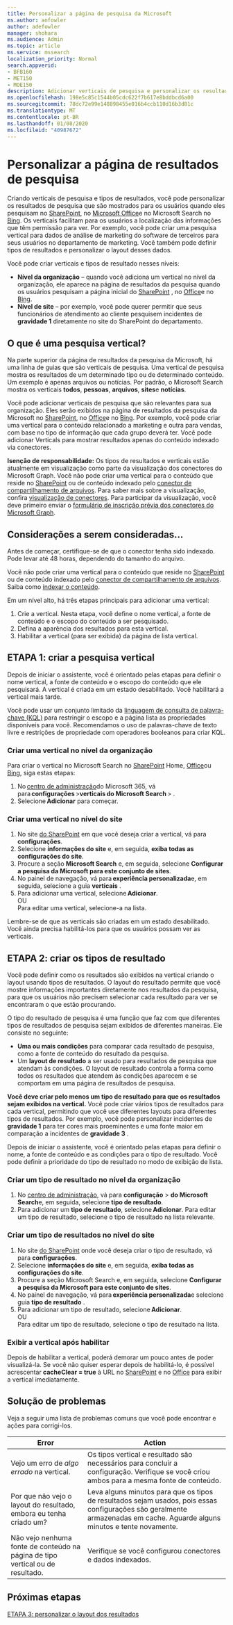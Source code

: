 ```yaml
---
title: Personalizar a página de pesquisa da Microsoft
ms.author: anfowler
author: adefowler
manager: shohara
ms.audience: Admin
ms.topic: article
ms.service: mssearch
localization_priority: Normal
search.appverid:
- BFB160
- MET150
- MOE150
description: Adicionar verticais de pesquisa e personalizar os resultados da pesquisa
ms.openlocfilehash: 198e5c85c1544b05cdc622f7b617e8bddbcd6a00
ms.sourcegitcommit: 78dc72e99e148898455e016b4ccb110d16b3d81c
ms.translationtype: MT
ms.contentlocale: pt-BR
ms.lasthandoff: 01/08/2020
ms.locfileid: "40987672"
---
```

# <a name="customize-the-search-results-page"></a>Personalizar a página de resultados de pesquisa

Criando verticais de pesquisa e tipos de resultados, você pode personalizar os resultados de pesquisa que são mostrados para os usuários quando eles pesquisam no [SharePoint](http://sharepoint.com/), no [Microsoft Office](https://Office.com)e no Microsoft Search no [Bing](https://Bing.com). Os verticais facilitam para os usuários a localização das informações que têm permissão para ver. Por exemplo, você pode criar uma pesquisa vertical para dados de análise de marketing do software de terceiros para seus usuários no departamento de marketing. Você também pode definir tipos de resultados e personalizar o layout desses dados.  

Você pode criar verticais e tipos de resultado nesses níveis: 

- **Nível da organização** – quando você adiciona um vertical no nível da organização, ele aparece na página de resultados da pesquisa quando os usuários pesquisam a página inicial do [SharePoint](http://sharepoint.com/) , no [Office](https://Office.com)e no [Bing](https://Bing.com). 
- **Nível de site** – por exemplo, você pode querer permitir que seus funcionários de atendimento ao cliente pesquisem incidentes de **gravidade 1** diretamente no site do SharePoint do departamento. 

## <a name="whats-a-search-vertical"></a>O que é uma pesquisa vertical?

Na parte superior da página de resultados da pesquisa da Microsoft, há uma linha de guias que são verticais de pesquisa. Uma vertical de pesquisa mostra os resultados de um determinado tipo ou de determinado conteúdo. Um exemplo é apenas arquivos ou notícias. Por padrão, o Microsoft Search mostra os verticais **todos**, **pessoas**, **arquivos**, **sites**e **notícias**.  

Você pode adicionar verticais de pesquisa que são relevantes para sua organização. Eles serão exibidos na página de resultados da pesquisa da Microsoft no [SharePoint](http://sharepoint.com/), no [Office](https://Office.com)e no [Bing](https://Bing.com). Por exemplo, você pode criar uma vertical para o conteúdo relacionado a marketing e outra para vendas, com base no tipo de informação que cada grupo deverá ter. Você pode adicionar Verticals para mostrar resultados apenas do conteúdo indexado via conectores.  

**Isenção de responsabilidade:** Os tipos de resultados e verticais estão atualmente em visualização como parte da visualização dos conectores do Microsoft Graph. Você não pode criar uma vertical para o conteúdo que reside no [SharePoint](http://sharepoint.com/) ou de conteúdo indexado pelo [conector de compartilhamento de arquivos](file-share-connector.md). Para saber mais sobre a visualização, confira [visualização de conectores](connectors-preview.md). Para participar da visualização, você deve primeiro enviar o [formulário de inscrição prévia dos conectores do Microsoft Graph](https://forms.office.com/Pages/ResponsePage.aspx?id=v4j5cvGGr0GRqy180BHbRxWYgu82J_RFnMMATAS6_chUNVYwNU1CMDNZUDBSSDZKWVo2RDJDRjRLQi4u).

## <a name="things-to-consider"></a>Considerações a serem consideradas...

Antes de começar, certifique-se de que o conector tenha sido indexado. Pode levar até 48 horas, dependendo do tamanho do arquivo.

Você não pode criar uma vertical para o conteúdo que reside no [SharePoint](http://sharepoint.com/) ou de conteúdo indexado pelo [conector de compartilhamento de arquivos](file-share-connector.md). Saiba como [indexar o conteúdo](configure-connector.md).

Em um nível alto, há três etapas principais para adicionar uma vertical: 

1. Crie a vertical. Nesta etapa, você define o nome vertical, a fonte de conteúdo e o escopo do conteúdo a ser pesquisado. 
2. Defina a aparência dos resultados para esta vertical.  
3. Habilitar a vertical (para ser exibida) da página de lista vertical.   

## <a name="step-1-create-the-search-vertical"></a>ETAPA 1: criar a pesquisa vertical

Depois de iniciar o assistente, você é orientado pelas etapas para definir o nome vertical, a fonte de conteúdo e o escopo do conteúdo que ele pesquisará. A vertical é criada em um estado desabilitado. Você habilitará a vertical mais tarde.

Você pode usar um conjunto limitado da [linguagem de consulta de palavra-chave (KQL)](https://docs.microsoft.com/sharepoint/dev/general-development/keyword-query-language-kql-syntax-reference) para restringir o escopo e a página lista as propriedades disponíveis para você. Recomendamos o uso de palavras-chave de texto livre e restrições de propriedade com operadores booleanos para criar KQL. 

### <a name="create-a-vertical-at-the-organization-level"></a>Criar uma vertical no nível da organização

Para criar o vertical no Microsoft Search no [SharePoint](http://sharepoint.com/) Home, [Office](https://Office.com)ou [Bing](https://Bing.com), siga estas etapas:

1. No [centro de administração](https://admin.microsoft.com)do Microsoft 365, vá para **configurações** >**verticais** **do Microsoft Search** > .
1. Selecione **Adicionar** para começar.  

### <a name="create-a-vertical-at-the-site-level"></a>Criar uma vertical no nível do site

1. No site [do SharePoint](http://sharepoint.com/) em que você deseja criar a vertical, vá para **configurações**.
1. Selecione **informações do site** e, em seguida, **exiba todas as configurações do site**.
1. Procure a seção **Microsoft Search** e, em seguida, selecione **Configurar a pesquisa da Microsoft para este conjunto de sites**.
1. No painel de navegação, vá para **experiência personalizada**e, em seguida, selecione a guia **verticais** .
1. Para adicionar uma vertical, selecione **Adicionar**. <br>
OU <br>Para editar uma vertical, selecione-a na lista.

Lembre-se de que as verticais são criadas em um estado desabilitado. Você ainda precisa habilitá-los para que os usuários possam ver as verticais.

## <a name="step-2-create-the-result-types"></a>ETAPA 2: criar os tipos de resultado

Você pode definir como os resultados são exibidos na vertical criando o layout usando tipos de resultados. O layout do resultado permite que você mostre informações importantes diretamente nos resultados da pesquisa, para que os usuários não precisem selecionar cada resultado para ver se encontraram o que estão procurando.

O tipo do resultado de pesquisa é uma função que faz com que diferentes tipos de resultados de pesquisa sejam exibidos de diferentes maneiras. Ele consiste no seguinte:

- **Uma ou mais condições** para comparar cada resultado de pesquisa, como a fonte de conteúdo do resultado da pesquisa.  
- Um **layout de resultado** a ser usado para resultados de pesquisa que atendam às condições. O layout de resultado controla a forma como todos os resultados que atendem às condições aparecem e se comportam em uma página de resultados de pesquisa.

**Você deve criar pelo menos um tipo de resultado para que os resultados sejam exibidos na vertical.** Você pode criar vários tipos de resultados para cada vertical, permitindo que você use diferentes layouts para diferentes tipos de resultados. Por exemplo, você pode personalizar incidentes de **gravidade 1** para ter cores mais proeminentes e uma fonte maior em comparação a incidentes de **gravidade 3** . 

Depois de iniciar o assistente, você é orientado pelas etapas para definir o nome, a fonte de conteúdo e as condições para o tipo de resultado. Você pode definir a prioridade do tipo de resultado no modo de exibição de lista. 
  
### <a name="create-a-result-type-at-the-organization-level"></a>Criar um tipo de resultado no nível da organização

1. No [centro de administração](https://admin.microsoft.com), vá para **configuração** > **do Microsoft Search**e, em seguida, selecione **tipo de resultado**.
1. Para adicionar um **tipo de resultado**, selecione **Adicionar**. Para editar um tipo de resultado, selecione o tipo de resultado na lista relevante.
 
### <a name="create-a-results-type-at-the-site-level"></a>Criar um tipo de resultados no nível do site

1. No site [do SharePoint](http://sharepoint.com/) onde você deseja criar o tipo de resultado, vá para **configurações**.
1. Selecione **informações do site** e, em seguida, **exiba todas as configurações do site**. 
1. Procure a seção Microsoft Search e, em seguida, selecione **Configurar a pesquisa da Microsoft para este conjunto de sites**.
1. No painel de navegação, vá para **experiência personalizada**e selecione guia **tipo de resultado** .
1. Para adicionar um tipo de resultado, selecione **Adicionar**. <br> OU <br>Para editar um tipo de resultado, selecione o tipo de resultado na lista.

### <a name="view-the-vertical-after-enabling"></a>Exibir a vertical após habilitar

Depois de habilitar a vertical, poderá demorar um pouco antes de poder visualizá-la.
Se você não quiser esperar depois de habilitá-lo, é possível acrescentar **cacheClear = true** à URL no [SharePoint](http://sharepoint.com/) e no [Office](https://Office.com) para exibir a vertical imediatamente.

## <a name="troubleshooting"></a>Solução de problemas

Veja a seguir uma lista de problemas comuns que você pode encontrar e ações para corrigi-los.


|Error  |Action  |
|---------|---------|
|Vejo um erro de *algo errado* na vertical. |   Os tipos vertical e resultado são necessários para concluir a configuração. Verifique se você criou ambos para a mesma fonte de conteúdo.      |
|Por que não vejo o layout do resultado, embora eu tenha criado um? | Leva alguns minutos para que os tipos de resultados sejam usados, pois essas configurações são geralmente armazenadas em cache. Aguarde alguns minutos e tente novamente.        |
|Não vejo nenhuma fonte de conteúdo na página de tipo vertical ou de resultado.     |      Verifique se você configurou conectores e dados indexados.   |



## <a name="next-steps"></a>Próximas etapas
[ETAPA 3: personalizar o layout dos resultados](customize-results-layout.md)
